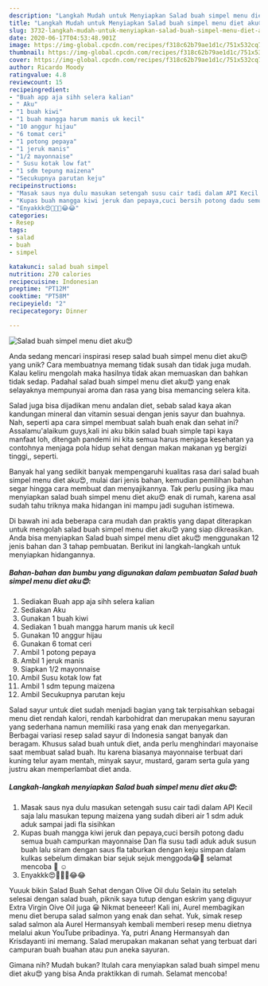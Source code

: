 ```yaml
---
description: "Langkah Mudah untuk Menyiapkan Salad buah simpel menu diet aku😍 Anti Gagal"
title: "Langkah Mudah untuk Menyiapkan Salad buah simpel menu diet aku😍 Anti Gagal"
slug: 3732-langkah-mudah-untuk-menyiapkan-salad-buah-simpel-menu-diet-aku-anti-gagal
date: 2020-06-17T04:53:48.901Z
image: https://img-global.cpcdn.com/recipes/f318c62b79ae1d1c/751x532cq70/salad-buah-simpel-menu-diet-aku😍-foto-resep-utama.jpg
thumbnail: https://img-global.cpcdn.com/recipes/f318c62b79ae1d1c/751x532cq70/salad-buah-simpel-menu-diet-aku😍-foto-resep-utama.jpg
cover: https://img-global.cpcdn.com/recipes/f318c62b79ae1d1c/751x532cq70/salad-buah-simpel-menu-diet-aku😍-foto-resep-utama.jpg
author: Ricardo Moody
ratingvalue: 4.8
reviewcount: 15
recipeingredient:
- "Buah app aja sihh selera kalian"
- " Aku"
- "1 buah kiwi"
- "1 buah mangga harum manis uk kecil"
- "10 anggur hijau"
- "6 tomat ceri"
- "1 potong pepaya"
- "1 jeruk manis"
- "1/2 mayonnaise"
- " Susu kotak low fat"
- "1 sdm tepung maizena"
- "Secukupnya parutan keju"
recipeinstructions:
- "Masak saus nya dulu masukan setengah susu cair tadi dalam API Kecil saja lalu masukan tepung maizena yang sudah diberi air 1 sdm aduk aduk sampai jadi fla sisihkan"
- "Kupas buah mangga kiwi jeruk dan pepaya,cuci bersih potong dadu semua buah campurkan mayonnaise Dan fla susu tadi aduk aduk susun buah lalu siram dengan saus fla taburkan dengan keju simpan dalam kulkas sebelum dimakan biar sejuk sejuk menggoda😂💃 selamat mencoba 🙏 ☺️"
- "Enyakkk😍💃💃💃😂😂"
categories:
- Resep
tags:
- salad
- buah
- simpel

katakunci: salad buah simpel 
nutrition: 270 calories
recipecuisine: Indonesian
preptime: "PT12M"
cooktime: "PT58M"
recipeyield: "2"
recipecategory: Dinner

---
```



![Salad buah simpel menu diet aku😍](https://img-global.cpcdn.com/recipes/f318c62b79ae1d1c/751x532cq70/salad-buah-simpel-menu-diet-aku😍-foto-resep-utama.jpg)

Anda sedang mencari inspirasi resep salad buah simpel menu diet aku😍 yang unik? Cara membuatnya memang tidak susah dan tidak juga mudah. Kalau keliru mengolah maka hasilnya tidak akan memuaskan dan bahkan tidak sedap. Padahal salad buah simpel menu diet aku😍 yang enak selayaknya mempunyai aroma dan rasa yang bisa memancing selera kita.

Salad juga bisa dijadikan menu andalan diet, sebab salad kaya akan kandungan mineral dan vitamin sesuai dengan jenis sayur dan buahnya. Nah, seperti apa cara simpel membuat salah buah enak dan sehat ini? Assalamu&#39;alaikum guys,kali ini aku bikin salad buah simple tapi kaya manfaat loh, ditengah pandemi ini kita semua harus menjaga kesehatan ya contohnya menjaga pola hidup sehat dengan makan makanan yg bergizi tinggi,, seperti.

Banyak hal yang sedikit banyak mempengaruhi kualitas rasa dari salad buah simpel menu diet aku😍, mulai dari jenis bahan, kemudian pemilihan bahan segar hingga cara membuat dan menyajikannya. Tak perlu pusing jika mau menyiapkan salad buah simpel menu diet aku😍 enak di rumah, karena asal sudah tahu triknya maka hidangan ini mampu jadi suguhan istimewa.


Di bawah ini ada beberapa cara mudah dan praktis yang dapat diterapkan untuk mengolah salad buah simpel menu diet aku😍 yang siap dikreasikan. Anda bisa menyiapkan Salad buah simpel menu diet aku😍 menggunakan 12 jenis bahan dan 3 tahap pembuatan. Berikut ini langkah-langkah untuk menyiapkan hidangannya.

<!--inarticleads1-->

##### Bahan-bahan dan bumbu yang digunakan dalam pembuatan Salad buah simpel menu diet aku😍:

1. Sediakan Buah app aja sihh selera kalian
1. Sediakan  Aku
1. Gunakan 1 buah kiwi
1. Sediakan 1 buah mangga harum manis uk kecil
1. Gunakan 10 anggur hijau
1. Gunakan 6 tomat ceri
1. Ambil 1 potong pepaya
1. Ambil 1 jeruk manis
1. Siapkan 1/2 mayonnaise
1. Ambil  Susu kotak low fat
1. Ambil 1 sdm tepung maizena
1. Ambil Secukupnya parutan keju


Salad sayur untuk diet sudah menjadi bagian yang tak terpisahkan sebagai menu diet rendah kalori, rendah karbohidrat dan merupakan menu sayuran yang sederhana namun memiliki rasa yang enak dan menyegarkan. Berbagai variasi resep salad sayur di Indonesia sangat banyak dan beragam. Khusus salad buah untuk diet, anda perlu menghindari mayonaise saat membuat salad buah. Itu karena biasanya mayonnaise terbuat dari kuning telur ayam mentah, minyak sayur, mustard, garam serta gula yang justru akan memperlambat diet anda. 

<!--inarticleads2-->

##### Langkah-langkah menyiapkan Salad buah simpel menu diet aku😍:

1. Masak saus nya dulu masukan setengah susu cair tadi dalam API Kecil saja lalu masukan tepung maizena yang sudah diberi air 1 sdm aduk aduk sampai jadi fla sisihkan
1. Kupas buah mangga kiwi jeruk dan pepaya,cuci bersih potong dadu semua buah campurkan mayonnaise Dan fla susu tadi aduk aduk susun buah lalu siram dengan saus fla taburkan dengan keju simpan dalam kulkas sebelum dimakan biar sejuk sejuk menggoda😂💃 selamat mencoba 🙏 ☺️
1. Enyakkk😍💃💃💃😂😂


Yuuuk bikin Salad Buah Sehat dengan Olive Oil dulu Selain itu setelah selesai dengan salad buah, piknik saya tutup dengan eskrim yang diguyur Extra Virgin Oive Oil juga 😀 Nikmat beneeer! Kali ini, Aurel membagikan menu diet berupa salad salmon yang enak dan sehat. Yuk, simak resep salad salmon ala Aurel Hermansyah kembali memberi resep menu dietnya melalui akun YouTube pribadinya. Ya, putri Anang Hermansyah dan Krisdayanti ini memang. Salad merupakan makanan sehat yang terbuat dari campuran buah buahan atau pun aneka sayuran. 

Gimana nih? Mudah bukan? Itulah cara menyiapkan salad buah simpel menu diet aku😍 yang bisa Anda praktikkan di rumah. Selamat mencoba!
